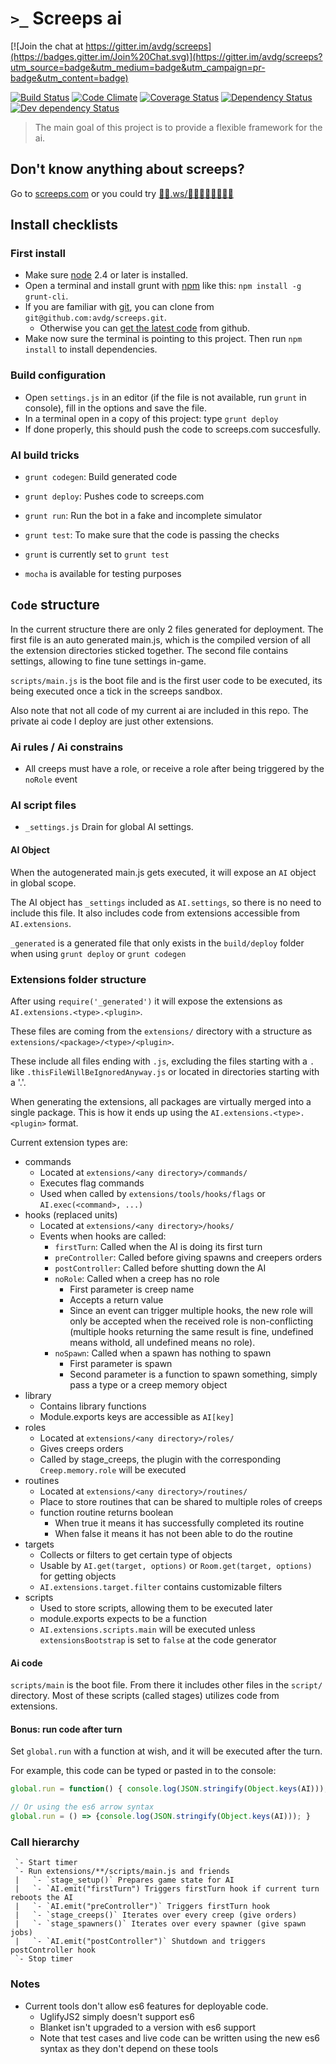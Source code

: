 `>_` Screeps ai
===============

[![Join the chat at https://gitter.im/avdg/screeps](https://badges.gitter.im/Join%20Chat.svg)](https://gitter.im/avdg/screeps?utm_source=badge&utm_medium=badge&utm_campaign=pr-badge&utm_content=badge)

[![Build Status](https://travis-ci.org/avdg/screeps.svg)](https://travis-ci.org/avdg/screeps)
[![Code Climate](https://codeclimate.com/github/avdg/screeps/badges/gpa.svg)](https://codeclimate.com/github/avdg/screeps)
[![Coverage Status](https://coveralls.io/repos/avdg/screeps/badge.svg?branch=master)](https://coveralls.io/r/avdg/screeps?branch=master)
[![Dependency Status](https://david-dm.org/avdg/screeps.svg)](https://david-dm.org/avdg/screeps)
[![Dev dependency Status](https://david-dm.org/avdg/screeps/dev-status.svg)](https://david-dm.org/avdg/screeps#info=devDependencies)

> The main goal of this project is to provide a flexible framework for the ai.

## Don't know anything about screeps?
Go to [screeps.com](https://screeps.com) or you could try [🍕💩.ws/🐯🔮👊🍋😜🐱🍩🐰](http://🍕💩.ws/🐯🔮👊🍋😜🐱🍩🐰)

## Install checklists

### First install

- Make sure [node](https://nodejs.org/) 2.4 or later is installed.
- Open a terminal and install grunt with [npm](https://www.npmjs.com/) like this: `npm install -g grunt-cli`.
- If you are familiar with [git](https://git-scm.com/), you can clone from `git@github.com:avdg/screeps.git`.
  - Otherwise you can [get the latest code](https://github.com/avdg/screeps/archive/master.zip) from github.
- Make now sure the terminal is pointing to this project. Then run `npm install` to install dependencies.

### Build configuration

- Open `settings.js` in an editor (if the file is not available, run `grunt` in console), fill in the options and save the file.
- In a terminal open in a copy of this project: type `grunt deploy`
- If done properly, this should push the code to screeps.com succesfully.

### AI build tricks

- `grunt codegen`: Build generated code
- `grunt deploy`: Pushes code to screeps.com
- `grunt run`: Run the bot in a fake and incomplete simulator
- `grunt test`: To make sure that the code is passing the checks
- `grunt` is currently set to `grunt test`

- `mocha` is available for testing purposes

## `Code` structure

In the current structure there are only 2 files generated for deployment.
The first file is an auto generated main.js, which is the compiled version of
all the extension directories sticked together.
The second file contains settings, allowing to fine tune settings in-game.

`scripts/main.js` is the boot file and is the first user code to be executed,
its being executed once a tick in the screeps sandbox.

Also note that not all code of my current ai are included in this repo.
The private ai code I deploy are just other extensions.

### Ai rules / Ai constrains

- All creeps must have a role, or receive a role after being triggered by the `noRole` event

### AI script files

- `_settings.js` Drain for global AI settings.

#### AI Object

When the autogenerated main.js gets executed, it will expose an `AI` object in global scope.

The AI object has `_settings` included as `AI.settings`, so there is no need to include this file.
It also includes code from extensions accessible from `AI.extensions`.

`_generated` is a generated file that only exists in the `build/deploy`
folder when using `grunt deploy` or `grunt codegen`

### Extensions folder structure

After using `require('_generated')` it will expose the extensions as
`AI.extensions.<type>.<plugin>`.

These files are coming from the `extensions/` directory with a structure as
`extensions/<package>/<type>/<plugin>`.

These include all files ending with `.js`, excluding the files starting with a `.`
like `.thisFileWillBeIgnoredAnyway.js` or located in directories starting with a '.'.

When generating the extensions, all packages are virtually merged into a single package.
This is how it ends up using the `AI.extensions.<type>.<plugin>` format.

Current extension types are:
- commands
   - Located at `extensions/<any directory>/commands/`
   - Executes flag commands
   - Used when called by `extensions/tools/hooks/flags` or `AI.exec(<command>, ...)`
- hooks (replaced units)
   - Located at `extensions/<any directory>/hooks/`
   - Events when hooks are called:
     - `firstTurn`: Called when the AI is doing its first turn
     - `preController`: Called before giving spawns and creepers orders
     - `postController`: Called before shutting down the AI
     - `noRole`: Called when a creep has no role
       - First parameter is creep name
       - Accepts a return value
       - Since an event can trigger multiple hooks, the new role will only be accepted when the received role is non-conflicting (multiple hooks returning the same result is fine, undefined means withold, all undefined means no role).
     - `noSpawn`: Called when a spawn has nothing to spawn
       - First parameter is spawn
       - Second parameter is a function to spawn something, simply pass a type or a creep memory object
- library
   - Contains library functions
   - Module.exports keys are accessible as `AI[key]`
- roles
   - Located at `extensions/<any directory>/roles/`
   - Gives creeps orders
   - Called by stage_creeps, the plugin with the corresponding `Creep.memory.role` will be executed
- routines
   - Located at `extensions/<any directory>/routines/`
   - Place to store routines that can be shared to multiple roles of creeps
   - function routine returns boolean
     - When true it means it has successfully completed its routine
     - When false it means it has not been able to do the routine
- targets
   - Collects or filters to get certain type of objects
   - Usable by `AI.get(target, options)` or `Room.get(target, options)` for getting objects
   - `AI.extensions.target.filter` contains customizable filters
- scripts
   - Used to store scripts, allowing them to be executed later
   - module.exports expects to be a function
   - `AI.extensions.scripts.main` will be executed unless `extensionsBootstrap` is set to `false` at the code generator

#### Ai code

`scripts/main` is the boot file. From there it includes other files in the `script/` directory.
Most of these scripts (called stages) utilizes code from extensions.

#### Bonus: run code after turn
Set `global.run` with a function at wish, and it will be executed after the turn.

For example, this code can be typed or pasted in to the console:

```javascript
global.run = function() { console.log(JSON.stringify(Object.keys(AI))); }

// Or using the es6 arrow syntax
global.run = () => {console.log(JSON.stringify(Object.keys(AI))); }
```

### Call hierarchy

```
 `- Start timer
 `- Run extensions/**/scripts/main.js and friends
 |   `- `stage_setup()` Prepares game state for AI
 |   `- `AI.emit("firstTurn") Triggers firstTurn hook if current turn reboots the AI
 |   `- `AI.emit("preController")` Triggers firstTurn hook
 |   `- `stage_creeps()` Iterates over every creep (give orders)
 |   `- `stage_spawners()` Iterates over every spawner (give spawn jobs)
 |   `- `AI.emit("postController")` Shutdown and triggers postController hook
 `- Stop timer
```

### Notes

- Current tools don't allow es6 features for deployable code.
    * UglifyJS2 simply doesn't support es6
    * Blanket isn't upgraded to a version with es6 support
    * Note that test cases and live code can be written using the new es6 syntax as they don't depend on these tools